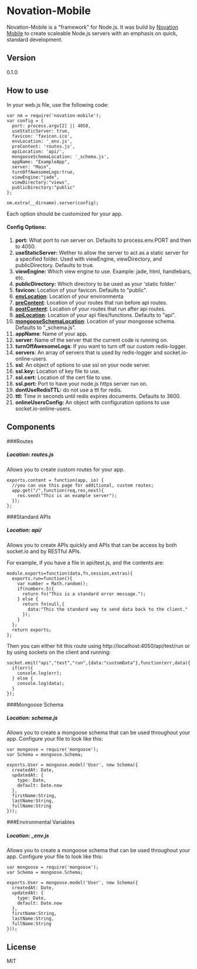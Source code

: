 Novation-Mobile
=========

Novation-Mobile is a "framework" for Node.js. It was build by [Novation Mobile] to create scaleable Node.js servers with an emphasis on quick, standard development.


Version
----

0.1.0

How to use
----
In your web.js file, use the following code:
```
var nm = require('novation-mobile');
var config = {
  port: process.argv[2] || 4050,
  useStaticServer: true,
  favicon: 'favicon.ico',
  envLocation: '_env.js',
  preContent: 'routes.js',
  apiLocation: 'api/',
  mongooseSchemaLocation: '_schema.js',
  appName: "ExampleApp",
  server: "Main",
  turnOffAwesomeLogs:true,
  viewEngine:"jade",
  viewDirectory:"views",
  publicDirectory:"public"
};

nm.extra(__dirname).server(config);
```
Each option should be customized for your app. 

#### Config Options:
1. **port:** What port to run server on. Defaults to process.env.PORT and then to 4050.
1. **useStaticServer:** Wether to allow the server to act as a static server for a specified folder. Used with viewEngine, viewDirectory, and publicDirectory. Defaults to true.
1. **viewEngine:** Which view engine to use. Example: jade, html, handlebars, etc.
1. **publicDirectory:** Which directory to be used as your 'static folder.'
1. **favicon:** Location of your favicon. Defaults to "public".
1. **[envLocation](#environmental-variables)**: Location of your environmenta
1. **[preContent](#routes)**: Location of your routes that run before api routes.
1. **[postContent](#routes)**: Location of your routes that run after api routes.
1. **[apiLocation](#standard-apis)**: Location of your api files/functions. Defaults to "api".
1. **[mongooseSchemaLocation](#mongoose-schema)**: Location of your mongoose schema. Defaults to "_schema.js".
1. **appName**: Name of your app.
1. **server**: Name of the server that the current code is running on.
1. **turnOffAwesomeLogs**: If you want to turn off our custom redis-logger.
1. **servers**: An array of servers that is used by redis-logger and socket.io-online-users.
1. **ssl**: An object of options to use ssl on your node server.
1. **ssl.key:** Location of key file to use.
1. **ssl.cert:** Location of the cert file to use.
1. **ssl.port:** Port to have your node.js https server run on.
1. **dontUseRedisTTL:** do not use a ttl for redis.
1. **ttl:** Time in seconds until redis expires documents. Defaults to 3600.
1. **onlineUsersConfig:** An object with configuration options to use socket.io-online-users.

Components
----
###Routes 
##### Location: routes.js
Allows you to create custom routes for your app.
```
exports.content = function(app, io) {
  //you can use this page for additional, custom routes;
  app.get("/",function(req,res,next){
    res.send("This is an example server");
  });
};

```
###Standard APIs
##### Location: api/
Allows you to create APIs quickly and APIs that can be access by both socket.io and by RESTful APIs.

For example, if you have a file in api/test.js, and the contents are:
```
module.exports=function(data,fn,session,extras){
  exports.run=function(){
    var number = Math.random();
    if(number<.5){
      return fn("This is a standard error message.");
    } else {
      return fn(null,{
        data:"This the standard way to send data back to the client."
      });
    }
  };
  return exports;
};
```
Then you can either hit this route using http://localhost:4050/api/test/run or by using sockets on the client and running: 
```
socket.emit("api","test","run",{data:"customData"},function(err,data){
  if(err){
    console.log(err);
  } else {
    console.log(data);
  }
});
```
###Mongoose Schema
##### Location: schema.js
Allows you to create a mongoose schema that can be used throughout your app. Configure your file to look like this:
```
var mongoose = require('mongoose');
var Schema = mongoose.Schema;

exports.User = mongoose.model('User', new Schema({
  createdAt: Date,
  updatedAt: {
    type: Date,
    default: Date.now
  },
  firstName:String,
  lastName:String,
  fullName:String
}));
```
###Environmental Variables
##### Location: _env.js
Allows you to create a mongoose schema that can be used throughout your app. Configure your file to look like this:
```
var mongoose = require('mongoose');
var Schema = mongoose.Schema;

exports.User = mongoose.model('User', new Schema({
  createdAt: Date,
  updatedAt: {
    type: Date,
    default: Date.now
  },
  firstName:String,
  lastName:String,
  fullName:String
}));
```

License
----

MIT

[Novation Mobile]:http://novationmobile.com/#portfolio.html